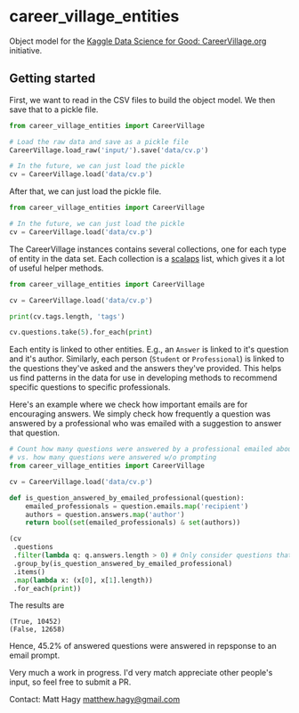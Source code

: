 # career_village_entities
Object model for the
[Kaggle Data Science for Good: CareerVillage.org](https://www.kaggle.com/c/data-science-for-good-careervillage) 
initiative.

## Getting started
First, we want to read in the CSV files to build the
object model. We then save that to a pickle file.
```python
from career_village_entities import CareerVillage

# Load the raw data and save as a pickle file
CareerVillage.load_raw('input/').save('data/cv.p')

# In the future, we can just load the pickle
cv = CareerVillage.load('data/cv.p')

```

After that, we can just load the pickle file.

```python
from career_village_entities import CareerVillage

# In the future, we can just load the pickle
cv = CareerVillage.load('data/cv.p')
```

The CareerVillage instances contains several collections, one
for each type of entity in the data set.
Each collection is a
[scalaps](https://github.com/matthagy/scalaps)
list, which gives it a lot of useful helper methods.
```python
from career_village_entities import CareerVillage

cv = CareerVillage.load('data/cv.p')

print(cv.tags.length, 'tags')

cv.questions.take(5).for_each(print)
```

Each entity is linked to other entities. E.g., an `Answer`
is linked to it's question and it's author.
Similarly, each person (`Student` or `Professional`)
is linked to the questions they've asked and the answers
they've provided.
This helps us find patterns in the data for use
in developing methods to recommend specific questions
to specific professionals.

Here's an example where we check how important emails are
for encouraging answers.
We simply check how frequently a question was answered
by a professional who was emailed with a suggestion to
answer that question.
```python
# Count how many questions were answered by a professional emailed about the question
# vs. how many questions were answered w/o prompting
from career_village_entities import CareerVillage

cv = CareerVillage.load('data/cv.p')

def is_question_answered_by_emailed_professional(question):
    emailed_professionals = question.emails.map('recipient')
    authors = question.answers.map('author')
    return bool(set(emailed_professionals) & set(authors))

(cv
 .questions
 .filter(lambda q: q.answers.length > 0) # Only consider questions that were answered
 .group_by(is_question_answered_by_emailed_professional)
 .items()
 .map(lambda x: (x[0], x[1].length))
 .for_each(print))
```

The results are
```
(True, 10452)
(False, 12658)
```
Hence, 45.2% of answered questions were answered in repsponse to
an email prompt.


Very much a work in progress. 
I'd very match appreciate other people's input, so feel free to submit a PR.

Contact: Matt Hagy <matthew.hagy@gmail.com>